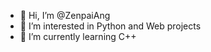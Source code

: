- 👋 Hi, I’m @ZenpaiAng
- 👀 I’m interested in Python and Web projects
- 🌱 I’m currently learning C++
